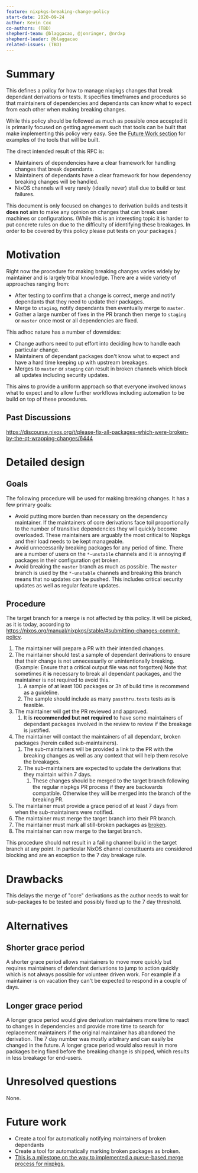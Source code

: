 ```yaml
---
feature: nixpkgs-breaking-change-policy
start-date: 2020-09-24
author: Kevin Cox
co-authors: (TBD)
shepherd-team: @blaggacao, @jonringer, @nrdxp
shepherd-leader: @blaggacao
related-issues: (TBD)
---
```


# Summary

This defines a policy for how to manage nixpkgs changes that break dependant
derivations or tests. It specifies timeframes and procedures so that
maintainers of dependencies and dependants can know what to expect from each
other when making breaking changes.

While this policy should be followed as much as possible once accepted it is
primarily focused on getting agreement such that tools can be built that make
implementing this policy very easy. See the [Future Work section](#future-work)
for examples of the tools that will be built.

The direct intended result of this RFC is:

- Maintainers of dependencies have a clear framework for handling changes that
  break dependants.
- Maintainers of dependants have a clear framework for how dependency breaking
  changes will be handled.
- NixOS channels will very rarely (ideally never) stall due to build or test
  failures.

This document is only focused on changes to derivation builds and tests it
**does not** aim to make any opinion on changes that can break user machines or
configurations. (While this is an interesting topic it is harder to put
concrete rules on due to the difficulty of identifying these breakages. In
order to be covered by this policy please put tests on your packages.)

# Motivation

Right now the procedure for making breaking changes varies widely by maintainer
and is largely tribal knowledge. There are a wide variety of approaches ranging
from:

- After testing to confirm that a change is correct, merge and notify
  dependants that they need to update their packages.
- Merge to `staging`, notify dependants then eventually merge to `master`.
- Gather a large number of fixes in the PR branch then merge to `staging` or
  `master` once most or all dependencies are fixed.

This adhoc nature has a number of downsides:

- Change authors need to put effort into deciding how to handle each particular
  change.
- Maintainers of dependant packages don't know what to expect and have a hard
  time keeping up with upstream breakages.
- Merges to `master` or `staging` can result in broken channels which block all
  updates including security updates.

This aims to provide a uniform approach so that everyone involved knows what to
expect and to allow further workflows including automation to be build on top
of these procedures.

## Past Discussions

https://discourse.nixos.org/t/please-fix-all-packages-which-were-broken-by-the-qt-wrapping-changes/6444

# Detailed design

## Goals

The following procedure will be used for making breaking changes. It has a few
primary goals:

- Avoid putting more burden than necessary on the dependency maintainer. If the
  maintainers of core derivations face toil proportionally to the number of
  transitive dependencies they will quickly become overloaded. These
  maintainers are arguably the most critical to Nixpkgs and their load needs
  to be kept manageable.
- Avoid unnecessarily breaking packages for any period of time. There are a
  number of users on the `*-unstable` channels and it is annoying if packages
  in their configuration get broken.
- Avoid breaking the `master` branch as much as possible. The `master` branch
  is used by the `*-unstable` channels and breaking this branch means that no
  updates can be pushed. This includes critical security updates as well as
  regular feature updates.

## Procedure

The target branch for a merge is not affected by this policy. It will be
picked, as it is today, according to
https://nixos.org/manual/nixpkgs/stable/#submitting-changes-commit-policy.

1. The maintainer will prepare a PR with their intended changes.
2. The maintainer should test a sample of dependant derivations to ensure that
their change is not unnecessarily or unintentionally breaking. (Example: Ensure
that a critical output file was not forgotten) Note that sometimes it **is**
necessary to break all dependant packages, and the maintainer is not required
to avoid this.
    1. A sample of at least 100 packages or 3h of build time is recommend as a guideline.
    2. The sample should include as many `passthru.tests` tests as is feasible.
3. The maintainer will get the PR reviewed and approved.
    1. It is **recommended but not required** to have some maintainers of
    dependant packages involved in the review to review if the breakage is
    justified.
4. The maintainer will contact the maintainers of all dependant, broken
packages (herein called sub-maintainers).
    1. The sub-maintainers will be provided a link to the PR with the breaking
    changes as well as any context that will help them resolve the breakages.
    2. The sub-maintainers are expected to update the derivations that they
    maintain within 7 days.
        1. These changes should be merged to the target branch following the regular
        nixpkgs PR process if they are backwards compatible. Otherwise they
        will be merged into the branch of the breaking PR.
5. The maintainer must provide a grace period of at least 7 days from when the
sub-maintainers were notified.
6. The maintainer must merge the target branch into their PR branch.
7. The maintainer must mark all still-broken packages as
[broken](https://nixos.org/manual/nixpkgs/stable/#sec-standard-meta-attributes).
8. The maintainer can now merge to the target branch.

This procedure should not result in a failing channel build in the target
branch at any point. In particular NixOS channel constituents are considered
blocking and are an exception to the 7 day breakage rule.

# Drawbacks

This delays the merge of "core" derivations as the author needs to wait for
sub-packages to be tested and possibly fixed up to the 7 day threshold.

# Alternatives

## Shorter grace period

A shorter grace period allows maintainers to move more quickly but requires
maintainers of defendant derivations to jump to action quickly which is not
always possible for volunteer driven work. For example if a maintainer is on
vacation they can't be expected to respond in a couple of days.

## Longer grace period

A longer grace period would give derivation maintainers more time to react to
changes in dependencies and provide more time to search for replacement
maintainers if the original maintainer has abandoned the derivation. The 7 day
number was mostly arbitrary and can easily be changed in the future. A longer
grace period would also result in more packages being fixed before the breaking
change is shipped, which results in less breakage for end-users.

# Unresolved questions

None.

# Future work
- Create a tool for automatically notifying maintainers of broken dependants
- Create a tool for automatically marking broken packages as broken.
- [This is a milestone on the way to implemented a queue-based merge process
  for nixpkgs.](https://paper.dropbox.com/doc/MTSY8xKH6y1xDEwavyDNW)
